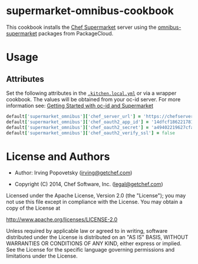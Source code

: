 # supermarket-omnibus-cookbook

This cookbook installs the [Chef Supermarket](https://github.com/opscode/supermarket) server using the [omnibus-supermarket](https://github.com/opscode/omnibus-supermarket) packages from PackageCloud.

# Usage

## Attributes

Set the following attributes in the [`.kitchen.local.yml`](https://github.com/irvingpop/supermarket-omnibus-cookbook/blob/master/.kitchen.local.yml.example) or via a wrapper cookbook.  The values will be obtained from your oc-id server.  For more information see: [Getting Started with oc-id and Supermarket](http://irvingpop.github.io/blog/2015/04/07/setting-up-your-private-supermarket-server/)

```ruby
default['supermarket_omnibus']['chef_server_url'] = 'https://chefserver.mycompany.com'
default['supermarket_omnibus']['chef_oauth2_app_id'] = '14dfcf186221781cff51eedd5ac1616'
default['supermarket_omnibus']['chef_oauth2_secret'] = 'a49402219627cfa6318d58b13e90aca'
default['supermarket_omnibus']['chef_oauth2_verify_ssl'] = false
```

# License and Authors

- Author: Irving Popovetsky (<irving@getchef.com>)

- Copyright (C) 2014, Chef Software, Inc. (<legal@getchef.com>)

Licensed under the Apache License, Version 2.0 (the "License");
you may not use this file except in compliance with the License.
You may obtain a copy of the License at

   http://www.apache.org/licenses/LICENSE-2.0

Unless required by applicable law or agreed to in writing, software
distributed under the License is distributed on an "AS IS" BASIS,
WITHOUT WARRANTIES OR CONDITIONS OF ANY KIND, either express or implied.
See the License for the specific language governing permissions and
limitations under the License.

